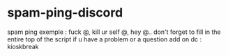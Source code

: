 # spam-ping-discord
spam ping exemple : fuck @, kill ur self @, hey @..
don't forget to fill in the entire top of the script if u have a problem or a question add on dc : kioskbreak

